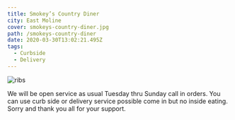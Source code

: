 ```yaml
---
title: Smokey’s Country Diner
city: East Moline
cover: smokeys-country-diner.jpg
path: /smokeys-country-diner
date: 2020-03-30T13:02:21.495Z
tags:
  - Curbside
  - Delivery
---
```

![ribs](smokeys-2.jpg)

We will be open service as usual Tuesday thru Sunday call in orders. You can use curb side or delivery service possible come in but no inside eating. Sorry and thank you all for your support.